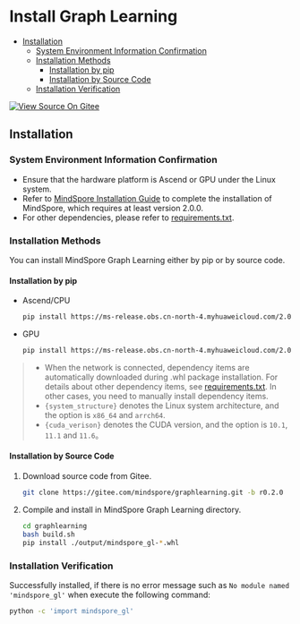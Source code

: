 # Install Graph Learning

- [Installation](#installation)
    - [System Environment Information Confirmation](#system-environment-information-confirmation)
    - [Installation Methods](#installation-methods)
        - [Installation by pip](#installation-by-pip)
        - [Installation by Source Code](#installation-by-source-code)
    - [Installation Verification](#installation-verification)

[![View Source On Gitee](https://mindspore-website.obs.cn-north-4.myhuaweicloud.com/website-images/r2.0/resource/_static/logo_source_en.png)](https://gitee.com/mindspore/docs/blob/r2.0/docs/graphlearning/docs/source_en/mindspore_graphlearning_install.md)&nbsp;&nbsp;

## Installation

### System Environment Information Confirmation

- Ensure that the hardware platform is Ascend or GPU under the Linux system.
- Refer to [MindSpore Installation Guide](https://www.mindspore.cn/install/en) to complete the installation of MindSpore, which requires at least version 2.0.0.
- For other dependencies, please refer to [requirements.txt](https://gitee.com/mindspore/graphlearning/blob/r0.2.0/requirements.txt).

### Installation Methods

You can install MindSpore Graph Learning either by pip or by source code.

#### Installation by pip

- Ascend/CPU

    ```bash
    pip install https://ms-release.obs.cn-north-4.myhuaweicloud.com/2.0.0rc1/GraphLearning/cpu/{system_structure}/mindspore_gl-0.2-cp37-cp37m-linux_{system_structure}.whl --trusted-host ms-release.obs.cn-north-4.myhuaweicloud.com -i https://pypi.tuna.tsinghua.edu.cn/simple
    ```

- GPU

    ```bash
    pip install https://ms-release.obs.cn-north-4.myhuaweicloud.com/2.0.0rc1/GraphLearning/gpu/x86_64/cuda-{cuda_verison}/mindspore_gl-0.2-cp37-cp37m-linux_x86_64.whl --trusted-host ms-release.obs.cn-north-4.myhuaweicloud.com -i https://pypi.tuna.tsinghua.edu.cn/simple
    ```

> - When the network is connected, dependency items are automatically downloaded during .whl package installation. For details about other dependency items, see [requirements.txt](https://gitee.com/mindspore/graphlearning/blob/r0.2.0/requirements.txt). In other cases, you need to manually install dependency items.
> - `{system_structure}` denotes the Linux system architecture, and the option is `x86_64` and `arrch64`.
> - `{cuda_verison}` denotes the CUDA version, and the option is `10.1`, `11.1` and `11.6`。

#### Installation by Source Code

1. Download source code from Gitee.

    ```bash
    git clone https://gitee.com/mindspore/graphlearning.git -b r0.2.0
    ```

2. Compile and install in MindSpore Graph Learning directory.

    ```bash
    cd graphlearning
    bash build.sh
    pip install ./output/mindspore_gl-*.whl
    ```

### Installation Verification

Successfully installed, if there is no error message such as `No module named 'mindspore_gl'` when execute the following command:

```bash
python -c 'import mindspore_gl'
```
